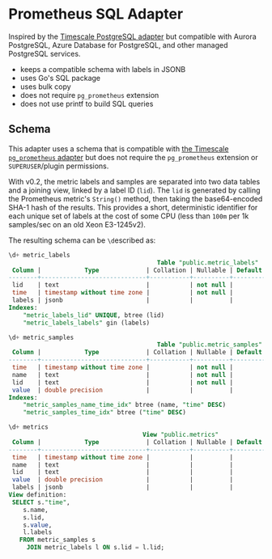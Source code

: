 # Prometheus SQL Adapter

Inspired by the [Timescale PostgreSQL adapter](https://github.com/timescale/prometheus-postgresql-adapter) but
compatible with Aurora PostgreSQL, Azure Database for PostgreSQL, and other managed PostgreSQL services.

- keeps a compatible schema with labels in JSONB
- uses Go's SQL package
- uses bulk copy
- does not require `pg_prometheus` extension
- does not use printf to build SQL queries

## Schema

This adapter uses a schema that is compatible with [the Timescale `pg_prometheus` adapter](https://github.com/timescale/prometheus-postgresql-adapter/) but does not require the `pg_prometheus` extension or `SUPERUSER`/plugin permissions.

With v0.2, the metric labels and samples are separated into two data tables and a joining view, linked by a label ID
(`lid`). The `lid` is generated by calling the Prometheus metric's `String()` method, then taking the base64-encoded
SHA-1 hash of the results. This provides a short, deterministic identifier for each unique set of labels at the cost
of some CPU (less than `100m` per 1k samples/sec on an old Xeon E3-1245v2).

The resulting schema can be `\d`escribed as:

```sql
\d+ metric_labels
                                         Table "public.metric_labels"
 Column |            Type             | Collation | Nullable | Default | Storage  | Stats target | Description 
--------+-----------------------------+-----------+----------+---------+----------+--------------+-------------
 lid    | text                        |           | not null |         | extended |              | 
 time   | timestamp without time zone |           | not null |         | plain    |              | 
 labels | jsonb                       |           |          |         | extended |              | 
Indexes:
    "metric_labels_lid" UNIQUE, btree (lid)
    "metric_labels_labels" gin (labels)

\d+ metric_samples
                                         Table "public.metric_samples"
 Column |            Type             | Collation | Nullable | Default | Storage  | Stats target | Description 
--------+-----------------------------+-----------+----------+---------+----------+--------------+-------------
 time   | timestamp without time zone |           | not null |         | plain    |              | 
 name   | text                        |           | not null |         | extended |              | 
 lid    | text                        |           | not null |         | extended |              | 
 value  | double precision            |           |          |         | plain    |              | 
Indexes:
    "metric_samples_name_time_idx" btree (name, "time" DESC)
    "metric_samples_time_idx" btree ("time" DESC)

\d+ metrics
                                     View "public.metrics"
 Column |            Type             | Collation | Nullable | Default | Storage  | Description 
--------+-----------------------------+-----------+----------+---------+----------+-------------
 time   | timestamp without time zone |           |          |         | plain    | 
 name   | text                        |           |          |         | extended | 
 lid    | text                        |           |          |         | extended | 
 value  | double precision            |           |          |         | plain    | 
 labels | jsonb                       |           |          |         | extended | 
View definition:
 SELECT s."time",
    s.name,
    s.lid,
    s.value,
    l.labels
   FROM metric_samples s
     JOIN metric_labels l ON s.lid = l.lid;
```
